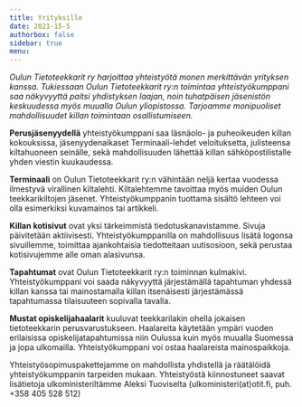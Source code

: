 ```yaml
---
title: Yrityksille
date: 2021-15-5
authorbox: false
sidebar: true
menu:
---
```


*Oulun Tietoteekkarit ry harjoittaa yhteistyötä monen merkittävän yrityksen kanssa. Tukiessaan Oulun Tietoteekkarit ry:n toimintaa yhteistyökumppani saa näkyvyyttä paitsi yhdistyksen laajan, noin tuhatpäisen jäsenistön keskuudessa myös muualla Oulun yliopistossa. Tarjoamme monipuoliset mahdollisuudet killan toimintaan osallistumiseen.*

**Perusjäsenyydellä** yhteistyökumppani saa läsnäolo- ja puheoikeuden killan kokouksissa, jäsenyydenaikaset Terminaali-lehdet veloituksetta, julisteensa kiltahuoneen seinälle, sekä mahdollisuuden lähettää killan sähköpostilistalle yhden viestin kuukaudessa.

**Terminaali** on Oulun Tietoteekkarit ry:n vähintään neljä kertaa vuodessa ilmestyvä virallinen kiltalehti. Kiltalehtemme tavoittaa myös muiden Oulun teekkarikiltojen jäsenet. Yhteistyökumppanin tuottama sisältö lehteen voi olla esimerkiksi kuvamainos tai artikkeli.

**Killan kotisivut** ovat yksi tärkeimmistä tiedotuskanavistamme. Sivuja päivitetään aktiivisesti. Yhteistyökumppanilla on mahdollisuus lisätä logonsa sivuillemme, toimittaa ajankohtaisia tiedotteitaan uutisosioon, sekä perustaa kotisivujemme alle oman alasivunsa.

**Tapahtumat** ovat Oulun Tietoteekkarit ry:n toiminnan kulmakivi. Yhteistyökumppani voi saada näkyvyyttä järjestämällä tapahtuman yhdessä killan kanssa tai mainostamalla killan itsenäisesti järjestämässä tapahtumassa tilaisuuteen sopivalla tavalla.

**Mustat opiskelijahaalarit** kuuluvat teekkarilakin ohella jokaisen tietoteekkarin perusvarustukseen. Haalareita käytetään ympäri vuoden erilaisissa opiskelijatapahtumissa niin Oulussa kuin myös muualla Suomessa ja jopa ulkomailla. Yhteistyökumppani voi ostaa haalareista mainospaikkoja.

Yhteistyösopimuspakettejamme on mahdollista yhdistellä ja räätälöidä yhteistyökumppanin tarpeiden mukaan. Yhteistyöstä kiinnostuneet saavat lisätietoja ulkoministeriltämme Aleksi Tuoviselta (ulkoministeri(at)otit.fi, puh. +358 405 528 512)
